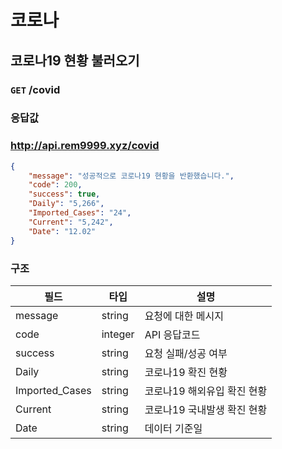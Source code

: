 # 코로나
## 코로나19 현황 불러오기
### `GET` /covid
### 응답값
### http://api.rem9999.xyz/covid
```json
{
    "message": "성공적으로 코로나19 현황을 반환했습니다.",
    "code": 200,
    "success": true,
    "Daily": "5,266",
    "Imported_Cases": "24",
    "Current": "5,242",
    "Date": "12.02"
}
```

### 구조

| 필드 | 타입 | 설명 |
|-------|------|-------------|
| message | string | 요청에 대한 메시지 |
| code | integer | API 응답코드 |
| success | string | 요청 실패/성공 여부 |
| Daily | string | 코로나19 확진 현황 |
| Imported_Cases | string | 코로나19 해외유입 확진 현황 |
| Current | string | 코로나19 국내발생 확진 현황 |
| Date | string | 데이터 기준일
